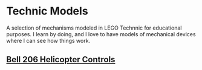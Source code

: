 # Technic Models

A selection of mechanisms modeled in LEGO Technnic for educational purposes.
I learn by doing, and I love to have models of mechanical devices where I can
see how things work. 

## [Bell 206 Helicopter Controls](bell206-cyclic-collective)

